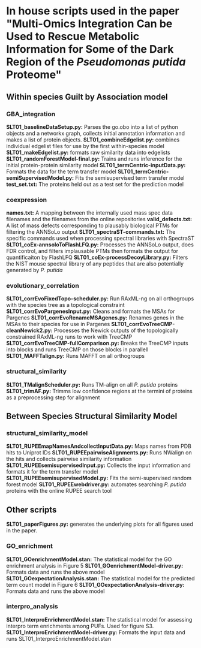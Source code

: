 # In house scripts used in the paper "Multi-Omics Integration Can be Used to Rescue Metabolic Information for Some of the Dark Region of the *Pseudomonas putida* Proteome"

## Within species Guilt by Association model

### GBA_integration
**SLT01_baselineDataSetup.py:** Parses the go.obo into a list of python objects and a networkx graph, collects initial annotation information and makes a list of protein objects.
**SLT01_combineEdgelist.py:** combines individual edgelist files for use by the first within-species model
**SLT01_makeEdgelist.py:** formats raw similarity data into edgelists
**SLT01_randomForestModel-final.py:** Trains and runs inference for the initial protein-protein similarity model
**SLT01_termCentric-inputData.py:** Formats the data for the term transfer model
**SLT01_termCentric-semiSupervisedModel.py:** Fits the semisupervised term transfer model
**test_set.txt:** The proteins held out as a test set for the prediction model

### coexpression
**names.txt:** A mapping between the internally used mass spec data filenames and the filenames from the online repositories
**valid_defects.txt:** A list of mass defects corresponding to plausably biological PTMs for filtering the ANNSoLo output
**SLT01_spectraST-commands.txt:** The specific commands used when processing spectral libraries with SpectraST
**SLT01_coEx-annsoloToFlashLFQ.py:** Processes the ANNSoLo output, does FDR control, and filters implausable PTMs then formats the output for quantificaiton by FlashLFQ
**SLT01_coEx-processDecoyLibrary.py:** Filters the NIST mouse spectral library of any peptides that are also potentially generated by *P. putida* 

### evolutionary_correlation
**SLT01_corrEvoFixedTopo-scheduler.py:** Run RAxML-ng on all orthogroups with the species tree as a topological constraint
**SLT01_corrEvoPargenesInput.py:** Cleans and formats the MSAs for Pargenes
**SLT01_corrEvoRenameMSAgenes.py:** Renames genes in the MSAs to their species for use in Pargenes
**SLT01_corrEvoTreeCMP-cleanNewick2.py:** Processes the Newick outputs of the topologically constrained RAxML-ng runs to work with TreeCMP
**SLT01_corrEvoTreeCMP-fullComparison.py:** Breaks the TreeCMP inputs into blocks and runs TreeCMP on those blocks in parallell 
**SLT01_MAFFTalign.py:** Runs MAFFT on all orthogroups

### structural_similarity
**SLT01_TMalignScheduler.py:** Runs TM-align on all *P. putida* proteins
**SLT01_trimAF.py:** Trimms low confidence regions at the termini of proteins as a preprocessing step for alignment

## Between Species Structural Similarity Model
### structural_similarity_model
**SLT01_RUPEEmapNamesAndcollectInputData.py:** Maps names from PDB hits to Uniprot IDs
**SLT01_RUPEEpairwiseAlignments.py:** Runs NWalign on the hits and collects pairwise similarity information
**SLT01_RUPEEsemisupervisedInput.py:** Collects the input information and formats it for the term transfer model
**SLT01_RUPEEsemisupervisedModel.py:** Fits the semi-supervised random forest model
**SLT01_RUPEEwebdriver.py:** automates searching *P. putida* proteins with the online RUPEE search tool

## Other scripts

**SLT01_paperFigures.py:** generates the underlying plots for all figures used in the paper. 

### GO_enrichment
**SLT01_GOenrichmentModel.stan:** The statistical model for the GO enrichment analysis in Figure 5
**SLT01_GOenrichmentModel-driver.py:** Formats data and runs the above model
**SLT01_GOexpectationAnalysis.stan:** The statistical model for the predicted term count model in Figure 6
**SLT01_GOexpectationAnalysis-driver.py:** Formats data and runs the above model

### interpro_analysis
**SLT01_InterproEnrichmentModel.stan:** The statistical model for assessing interpro term enrichments among PUFs. Used for figure S3.
**SLT01_InterproEnrichmentModel-driver.py:** Formats the input data and runs SLT01_InterproEnrichmentModel.stan
